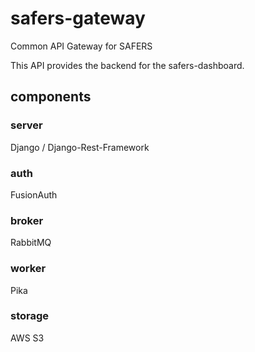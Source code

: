 # safers-gateway
Common API Gateway for SAFERS

This API provides the backend for the safers-dashboard.

## components

### server

Django / Django-Rest-Framework

### auth

FusionAuth

### broker

RabbitMQ

### worker

Pika

### storage

AWS S3
